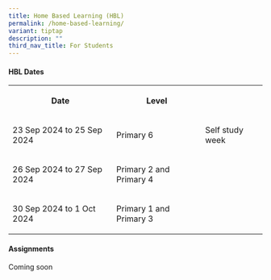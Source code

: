 ```yaml
---
title: Home Based Learning (HBL)
permalink: /home-based-learning/
variant: tiptap
description: ""
third_nav_title: For Students
---
```

<h4>HBL Dates</h4>
<table style="minWidth: 75px">
<colgroup>
<col>
<col>
<col>
</colgroup>
<tbody>
<tr>
<th rowspan="1" colspan="1">
<p>Date</p>
</th>
<th rowspan="1" colspan="1">
<p>Level</p>
</th>
<th rowspan="1" colspan="1">
<p></p>
</th>
</tr>
<tr>
<td rowspan="1" colspan="1">
<p>23 Sep 2024 to 25 Sep 2024</p>
</td>
<td rowspan="1" colspan="1">
<p>Primary 6</p>
</td>
<td rowspan="1" colspan="1">
<p>Self study week</p>
</td>
</tr>
<tr>
<td rowspan="1" colspan="1">
<p>26 Sep 2024 to 27 Sep 2024</p>
</td>
<td rowspan="1" colspan="1">
<p>Primary 2 and Primary 4</p>
</td>
<td rowspan="1" colspan="1">
<p></p>
</td>
</tr>
<tr>
<td rowspan="1" colspan="1">
<p>30 Sep 2024 to 1 Oct 2024</p>
</td>
<td rowspan="1" colspan="1">
<p>Primary 1 and Primary 3</p>
</td>
<td rowspan="1" colspan="1">
<p></p>
</td>
</tr>
</tbody>
</table>
<p></p>
<h4>Assignments</h4>
<p>Coming soon</p>
<p></p>